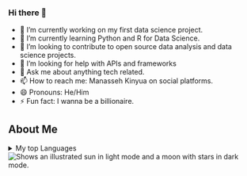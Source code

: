 ### Hi there 👋

<!--
**GeminiKinyua/GeminiKinyua** is a ✨ _special_ ✨ repository because its `README.md` (this file) appears on your GitHub profile.

Here are some ideas to get you started:
-->
- 🔭 I’m currently working on my first data science project.
- 🌱 I’m currently learning Python and R for Data Science.
- 👯 I’m looking to contribute to open source data analysis and data science projects.
- 🤔 I’m looking for help with APIs and frameworks
- 💬 Ask me about anything tech related.
- 📫 How to reach me: Manasseh Kinyua on social platforms.
- 😄 Pronouns: He/Him
- ⚡ Fun fact: I wanna be a billionaire.
## About Me
<details>
<summary>My top Languages</summary>
| Rank | Languages |
|-----:|-----------|
|     1| Python    |
|     2| R         |
|     3| SQL       |
</details> 
<picture>
  <source media="(prefers-color-scheme: dark)" srcset="https://user-images.githubusercontent.com/25423296/163456776-7f95b81a-f1ed-45f7-b7ab-8fa810d529fa.png">
  <source media="(prefers-color-scheme: light)" srcset="https://user-images.githubusercontent.com/25423296/163456779-a8556205-d0a5-45e2-ac17-42d089e3c3f8.png">
  <img alt="Shows an illustrated sun in light mode and a moon with stars in dark mode." src="https://user-images.githubusercontent.com/25423296/163456779-a8556205-d0a5-45e2-ac17-42d089e3c3f8.png">
</picture>
